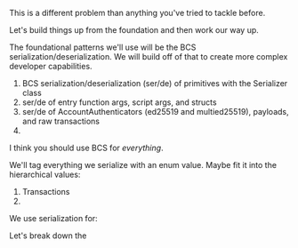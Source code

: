 

This is a different problem than anything you've tried to tackle before.

Let's build things up from the foundation and then work our way up.

The foundational patterns we'll use will be the BCS serialization/deserialization. We will build off of that to create more complex developer capabilities.

1. BCS serialization/deserialization (ser/de) of primitives with the Serializer class
2. ser/de of entry function args, script args, and structs
3. ser/de of AccountAuthenticators (ed25519 and multied25519), payloads, and raw transactions
4. 




I think you should use BCS for *everything*.

We'll tag everything we serialize with an enum value. Maybe fit it into the hierarchical values:

1. Transactions
2. 

We use serialization for:



Let's break down the 